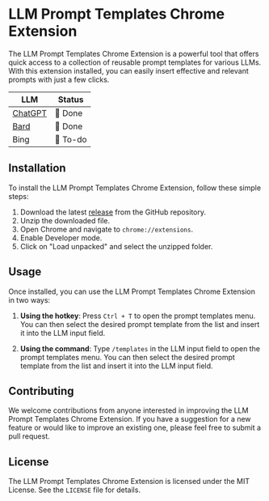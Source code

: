 # LLM Prompt Templates Chrome Extension

The LLM Prompt Templates Chrome Extension is a powerful tool that offers quick access to a collection of reusable prompt templates for various LLMs. With this extension installed, you can easily insert effective and relevant prompts with just a few clicks.

| LLM                                 | Status   |
| ----------------------------------- | -------- |
| [ChatGPT](https://chat.openai.com/) | 🎉 Done  |
| [Bard](https://bard.google.com/)    | 🎉 Done  |
| Bing                                | 📝 To-do |

## Installation

To install the LLM Prompt Templates Chrome Extension, follow these simple steps:

1. Download the latest [release](https://github.com/rpidanny/llm-prompt-templates/releases) from the GitHub repository.
2. Unzip the downloaded file.
3. Open Chrome and navigate to `chrome://extensions`.
4. Enable Developer mode.
5. Click on "Load unpacked" and select the unzipped folder.

## Usage

Once installed, you can use the LLM Prompt Templates Chrome Extension in two ways:

1. **Using the hotkey**: Press `Ctrl + T` to open the prompt templates menu. You can then select the desired prompt template from the list and insert it into the LLM input field.

2. **Using the command**: Type `/templates` in the LLM input field to open the prompt templates menu. You can then select the desired prompt template from the list and insert it into the LLM input field.

## Contributing

We welcome contributions from anyone interested in improving the LLM Prompt Templates Chrome Extension. If you have a suggestion for a new feature or would like to improve an existing one, please feel free to submit a pull request.

## License

The LLM Prompt Templates Chrome Extension is licensed under the MIT License. See the `LICENSE` file for details.
